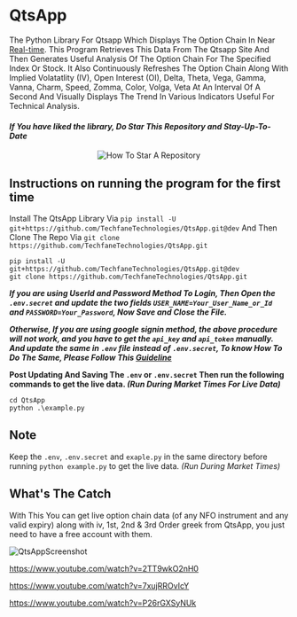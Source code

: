 # QtsApp
The Python Library For Qtsapp Which Displays The Option Chain In Near [Real-time](https://youtu.be/XKFjufDaFhk). This Program Retrieves This Data From The Qtsapp Site And Then Generates Useful Analysis Of The Option Chain For The Specified Index Or Stock. It Also Continuously Refreshes The Option Chain Along With Implied Volatatlity (IV), Open Interest (OI), Delta, Theta, Vega, Gamma, Vanna, Charm, Speed, Zomma, Color, Volga, Veta At An Interval Of A Second And Visually Displays The Trend In Various Indicators Useful For Technical Analysis.

#### _If You have liked the library, Do Star This Repository and Stay-Up-To-Date_
<p align="center">
  <img src="https://user-images.githubusercontent.com/96371033/180197157-aabda812-828b-4cf7-97a6-a4b9bdd8b151.gif" alt="How To Star A Repository">
</p>

## Instructions on running the program for the first time

Install The QtsApp Library Via `pip install -U git+https://github.com/TechfaneTechnologies/QtsApp.git@dev` And Then Clone The Repo Via `git clone https://github.com/TechfaneTechnologies/QtsApp.git`

```shell
pip install -U git+https://github.com/TechfaneTechnologies/QtsApp.git@dev
git clone https://github.com/TechfaneTechnologies/QtsApp.git
```

_**If you are using UserId and Password Method To Login, Then Open the `.env.secret` and update the two fields `USER_NAME=Your_User_Name_or_Id` and `PASSWORD=Your_Password`, Now Save and Close the File.**_

_**Otherwise, If you are using google signin method, the above procedure will not work, and you have to get the `api_key` and `api_token` manually. And update the same in `.env` file instead of `.env.secret`, To know How To Do The Same, Please Follow This [Guideline](https://github.com/TechfaneTechnologies/QtsApp/blob/main/GetApiKeyAndAccessTokenFromBrowser.md)**_

**Post Updating And Saving The `.env` or `.env.secret` Then run the following commands to get the live data. _(Run During Market Times For Live Data)_**

```shell
cd QtsApp
python .\example.py
```

## Note
Keep the `.env`, `.env.secret` and `exaple.py` in the same directory before running `python example.py` to get the live data. _(Run During Market Times)_

## What's The Catch
With This  You can get live option chain data (of any NFO instrument and any valid expiry) along with iv, 1st, 2nd & 3rd Order greek from QtsApp, you just need to have a free account with them.

![QtsAppScreenshot](https://user-images.githubusercontent.com/68828793/178950834-dd3eb6e7-fbfd-40d4-a5c8-a49f87fa4a43.png)

https://www.youtube.com/watch?v=2TT9wkO2nH0

https://www.youtube.com/watch?v=7xujRROvIcY

https://www.youtube.com/watch?v=P26rGXSyNUk
